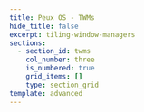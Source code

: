 ```yaml
---
title: Peux OS - TWMs
hide_title: false
excerpt: tiling-window-managers
sections:
  - section_id: twms
    col_number: three
    is_numbered: true
    grid_items: []
    type: section_grid
template: advanced
---
```

